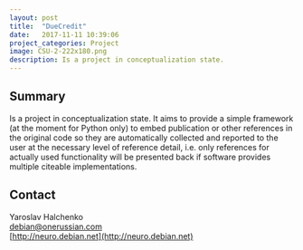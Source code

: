 ```yaml
---
layout: post
title:  "DueCredit"
date:   2017-11-11 10:39:06
project_categories: Project
image: CSU-2-222x180.png
description: Is a project in conceptualization state.
---
```

## Summary
Is a project in conceptualization state. It aims to provide a simple framework (at the moment for Python only) to embed publication or other references in the original code so they are automatically collected and reported to the user at the necessary level of reference detail, i.e. only references for actually used functionality will be presented back if software provides multiple citeable implementations.


## Contact  
Yaroslav Halchenko  
[debian@onerussian.com](mailto:debian@onerussian.com)  
[http://neuro.debian.net](http://neuro.debian.net)  
